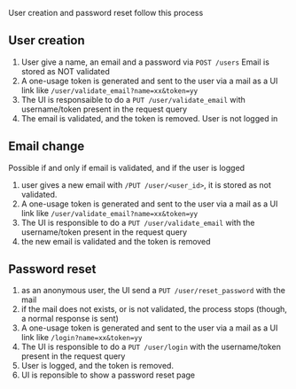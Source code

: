 User creation and password reset follow this process

## User creation

1. User give a name, an email and a password via `POST /users` Email is stored as NOT validated
2. A one-usage token is generated and sent to the user via a mail as a UI link like `/user/validate_email?name=xx&token=yy`
3. The UI is responsaible to do a `PUT /user/validate_email` with username/token present in the request query
4. The email is validated, and the token is removed. User is not logged in

## Email change

Possible if and only if email is validated, and if the user is logged

1. user gives a new email with `/PUT /user/<user_id>`, it is stored as not validated.
2. A one-usage token is generated and sent to the user via a mail as a UI link like `/user/validate_email?name=xx&token=yy`
3. The UI is responsible to do a `PUT /user/validate_email` with the username/token present in the request query
5. the new email is validated and the token is removed

## Password reset

1. as an anonymous user, the UI send a `PUT /user/reset_password` with the mail
2. if the mail does not exists, or is not validated, the process stops (though, a normal response is sent)
3. A one-usage token is generated and sent to the user via a mail as a UI link like `/login?name=xx&token=yy`
4. The UI is responsible to do a `PUT /user/login` with the username/token present in the request query
5. User is logged, and the token is removed.
6. UI is reponsible to show a password reset page